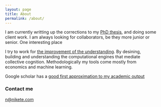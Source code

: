 ```yaml
---
layout: page
title: About
permalink: /about/
---
```


I am currently writting up the corrections to my [PhD thesis](https://github.com/nikete/thesis), and doing some client work. I am always looking for collaborators, be they more junior or senior. One interesting place 

I try to work for [the improvement of the understanding](http://bactra.org/Spinoza/TIE/). By desining, building and understanding the computational engines that mediate collective cognition. Methodologically my tools come mostly from economics and machine learning.

Google scholar has a [good first approximation to my academic output](https://scholar.google.it/citations?hl=en&user=_2Z3DcoAAAAJ&view_op=list_works&sortby=pubdate)

### Contact me

[n@nikete.com](mailto:n@nikete.com)
